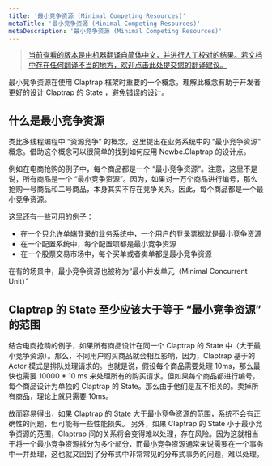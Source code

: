 ```yaml
---
title: '最小竞争资源 (Minimal Competing Resources)'
metaTitle: '最小竞争资源 (Minimal Competing Resources)'
metaDescription: '最小竞争资源 (Minimal Competing Resources)'
---
```


> [当前查看的版本是由机器翻译自简体中文，并进行人工校对的结果。若文档中存在任何翻译不当的地方，欢迎点击此处提交您的翻译建议。](https://crwd.in/newbeclaptrap)

最小竞争资源在使用 Claptrap 框架时重要的一个概念。理解此概念有助于开发者更好的设计 Claptrap 的 State ，避免错误的设计。

## 什么是最小竞争资源

类比多线程编程中 “资源竞争” 的概念，这里提出在业务系统中的 “最小竞争资源” 概念。借助这个概念可以很简单的找到如何应用 Newbe.Claptrap 的设计点。

例如在电商抢购的例子中，每个商品都是一个 “最小竞争资源”。注意，这里不是说，所有商品是一个 “最小竞争资源”。因为，如果对一万个商品进行编号，那么抢购一号商品和二号商品，本身其实不存在竞争关系。因此，每个商品都是一个最小竞争资源。

这里还有一些可用的例子：

- 在一个只允许单端登录的业务系统中，一个用户的登录票据就是最小竞争资源
- 在一个配置系统中，每个配置项都是最小竞争资源
- 在一个股票交易市场中，每个买单或者卖单都是最小竞争资源

在有的场景中，最小竞争资源也被称为“最小并发单元（Minimal Concurrent Unit）”

## Claptrap 的 State 至少应该大于等于 “最小竞争资源” 的范围

结合电商抢购的例子，如果所有商品设计在同一个 Claptrap 的 State 中（大于最小竞争资源）。那么，不同用户购买商品就会相互影响，因为，Claptrap 基于的 Actor 模式是排队处理请求的。也就是说，假设每个商品需要处理 10ms，那么最快也需要 10000 \* 10 ms 来处理所有的购买请求。但如果每个商品都进行编号，每个商品设计为单独的 Claptrap 的 State。那么由于他们是互不相关的。卖掉所有商品，理论上就只需要 10ms。

故而容易得出，如果 Claptrap 的 State 大于最小竞争资源的范围，系统不会有正确性的问题，但可能有一些性能损失。
另外，如果 Claptrap 的 State 小于最小竞争资源的范围，Claptrap 间的关系将会变得难以处理，存在风险。因为这就相当于将一个最小竞争资源拆分为多个部分，而最小竞争资源通常来说需要在一个事务中一并处理，这也就又回到了分布式中非常常见的分布式事务的问题，难以处理。
